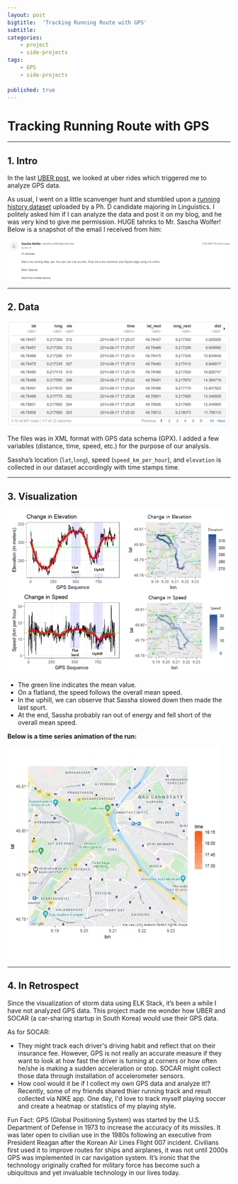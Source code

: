```yaml
---
layout: post
bigtitle:  'Tracking Running Route with GPS'
subtitle:   
categories:
    - project
    - side-projects
tags:
    - GPS
    - side-projects

published: true
---
```



# Tracking Running Route with GPS

---

## 1. Intro

In the last [UBER post](https://rpubs.com/Oleole/uber_user_analysis_en), we looked at uber rides which triggered me to analyze GPS data.

As usual, I went on a little scanvenger hunt and stumbled upon a [running history dataset](http://www.wolferonline.de/uploads/run.gpx) uploaded by a Ph. D candidate majoring in Linguistics. I politely asked him if I can analyze the data and post it on my blog, and he was very kind to give me permission. HUGE tahnks to Mr. Sascha Wolfer! Below is a snapshot of the email I received from him:

![1](/assets/img/project/GPS_Run/email_GPS.PNG)

---

## 2. Data

![1](/assets/img/project/GPS_Run/1.PNG)

The files was in XML format with GPS data schema (GPX). I added a few variables (distance, time, speed, etc.) for the purpose of our analysis.

Sassha’s location (`lat`,`long`), speed (`speed_km_per_hour`), and `elevation` is collected in our dataset accordingly with time stamps time.

---

## 3. Visualization

![2](/assets/img/project/GPS_Run/2.PNG)

- The green line indicates the mean value.
- On a flatland, the speed follows the overall mean speed.
- In the uphill, we can observe that Sassha slowed down then made the last spurt.
- At the end, Sassha probably ran out of energy and fell short of the overall mean speed.


**Below is a time series animation of the run:**

![3](/assets/img/project/GPS_Run/run_map_anim.GIF)

---

## 4. In Retrospect

Since the visualization of storm data using ELK Stack, it’s been a while I have not analyzed GPS data. This project made me wonder how UBER and SOCAR (a car-sharing startup in South Korea) would use their GPS data.

As for SOCAR:

- They might track each driver's driving habit and reflect that on their insurance fee. However, GPS is not really an accurate measure if they want to look at how fast the driver is turning at corners or how often he/she is making a sudden acceleration or stop. SOCAR might collect those data through installation of accelerometer sensors.
- How cool would it be if I collect my own GPS data and analyze it!? Recently, some of my friends shared thier running track and result collected via NIKE app. One day, I'd love to track myself playing soccer and create a heatmap or statistics of my playing style.


Fun Fact: GPS (Global Positioning System) was started by the U.S. Department of Defense in 1973 to increase the accuracy of its missiles. It was later open to civilian use in the 1980s following an executive from President Reagan after the Korean Air Lines Flight 007 incident. Civilians first used it to improve routes for ships and airplanes, it was not until 2000s GPS was implemented in car navigation system. It’s ironic that the technology originally crafted for military force has become such a ubiquitous and yet invaluable technology in our lives today.
